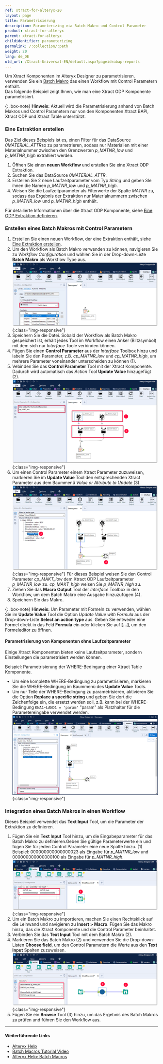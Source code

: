 ```yaml
---
ref: xtract-for-alteryx-20
layout: page
title: Parametrisierung
description: Parameterizing via Batch Makro und Control Parameter
product: xtract-for-alteryx
parent: xtract-for-alteryx
childidentifier: parameterizing
permalink: /:collection/:path
weight: 20
lang: de_DE
old_url: /Xtract-Universal-EN/default.aspx?pageid=abap-reports
---
```


Um Xtract Komponenten im Alteryx Designer zu parametrisieren, verwenden Sie ein [Batch Makro](http://downloads.alteryx.com/betawh_xnext/BatchMacro.htm) das einen Workflow mit Control Parametern enthält.<br>
Das folgende Beispiel zeigt Ihnen, wie man eine Xtract ODP Komponente parametrisiert.

{: .box-note}
**Hinweis:** Aktuell wird die Parametrisierung anhand von Batch Makros und Control Parametern nur von den Komponenten Xtract BAPI, Xtract ODP und Xtract Table unterstützt.

### Eine Extraktion erstellen
Das Ziel dieses Beispiels ist es, einen Filter für das DataSource *0MATERIAL_ATTR*so zu parametrieren, sodass nur Materialien mit einer Materialnummer zwischen den Grenzwerten *p_MATNR_low* und *p_MATNR_high* extrahiert werden.

1. Öffnen Sie einen **neuen Workflow** und erstellen Sie eine Xtract ODP Extraktion.
2. Suchen Sie das DataSource *0MATERIAL_ATTR*.
3. Erstellen Sie 2 neue Laufzeitparameter vom Typ *String* und geben SIe ihnen die Namen *p_MATNR_low* und *p_MATNR_high*.
4. Weisen Sie die Laufzeitparameter als Filterwerte der Spalte *MATNR* zu, sodass das Ergebnis der Extraktion nur Materialnummern zwischen *p_MATNR_low* und *p_MATNR_high* enthält. 

Für detailierte Informationen über die Xtract ODP Komponente, siehe [Eine ODP Extraktion definieren](./odp/odp-define).<br>

### Erstellen eines Batch Makros mit Control Parametern

1. Erstellen Sie einen neuen Workflow, der eine Extraktion enthält, siehe  [Eine Extraktion erstellen](#eine-extraktion-erstellen).
2. Um den Workflow als Batch Makro verwenden zu können, navigieren Sie zu *Workflow Configuration* und wählen Sie in der Drop-down-Liste **Batch Makro** als Workflow Type aus.<br>
![BatchMacro](/img/content/xfa/batchmakro.png){:class="img-responsive"}
3. Speichern Sie die Datei. Sobald der Workflow als Batch Makro gespeichert ist, erhält jedes Tool im Workflow einen Anker (Blitzsymbol) mit dem sich nur *Interface* Toole verbinden können.
4. Fügen Sie einen **Control Parameter** aus der *Interface* Toolbox hinzu und labeln Sie den Parameter, z.B. *cp_MATNR_low* und *cp_MATNR_high*, um mehrere Parameter voneinander unterscheiden zu können (1).
5. Vebinden Sie das **Control Parameter** Tool mit der Xtract Komponente. Dadurch wird automatisch das *Action* Tool **Update Value** hinzugefügt (2). <br>
![Workflow-Sequence](/img/content/xfa/workflow-sequence.png){:class="img-responsive"}
6. Um einen Control Parameter einem Xtract Parameter zuzuweisen, markieren Sie im **Update Value** Tool den entsprechenden Xtract Parameter aus dem Baummenü *Value or Attribute to Update* (3). 
![Workflow-Sequence2](/img/content/xfa/workflow-sequence2.png){:class="img-responsive"}
Für dieses Beispiel weisen Sie den Control Parameter *cp_MAKT_low* dem Xtract ODP Laufzeitparameter *p_MATNR_low* zu. *cp_MAKT_high* weisen Sie *p_MATNR_high* zu.
7. Ziehen Sie das **Macro Output** Tool der *Interface* Toolbox in den Workflow, um dem Batch Makro eine Ausgabe hinzuzufügen (4). 
8. Speichern Sie das Makro.

{: .box-note}
**Hinweis:** Um Parameter mit Formeln zu verwenden, wählen Sie im **Update Value** Tool die Option *Update Value with Formula* aus der Drop-down-Liste **Select an action type** aus.
Geben Sie entweder eine Formel direkt in das Feld **Formula** ein oder klicken Sie auf **[...]**, um den Formeleditor zu öffnen.

#### Parametrisierung von Komponenten ohne Laufzeitparameter

Einige Xtract Komponenten bieten keine Laufzeitparameter, sondern Einstellungen die parametrisiert werden können.

Beispiel: Parametrisierung der WHERE-Bedingung einer Xtract Table Komponente.<br>
- Um eine komplette WHERE-Bedingung zu parametrisieren, markieren Sie die WHERE-Bedingung im Baummenü des **Update Value** Tools.<br>
- Um nur Teile der WHERE-Bedingung zu parametrisieren, aktivieren Sie die Option **Replace a specific string** und geben Sie dort die Zeichenfolge ein, die ersetzt werden soll, z.B. kann bei der WHERE-Bedingung `KNA1~LAND1 = 'param'` "param" als Platzhalter für die Parametereingabe verwendet werden.
![where-clause-parameter](/img/content/xfa/table-where-parameterize.png){:class="img-responsive"}

### Integration eines Batch Makros in einen Workflow

Dieses Beispiel verwendet das **Text Input** Tool, um die Parameter der Extraktion zu definieren.

1. Fügen Sie ein **Text Input** Tool hinzu, um die Eingabeparameter für das Batch Makro zu definieren.Geben Sie gültige Parameterwerte ein und fügen Sie für jeden Control Parameter eine neue Spalte hinzu. (1)<br>
Beispiel: 000000000000000023 als Eingabe für *p_MATNR_low* und 000000000000000100 als Eingabe für *p_MATNR_high*.<br>
![Input-Text](/img/content/xfa/input-text.png){:class="img-responsive"}
2. Um ein Batch Makro zu importieren, machen Sie einen Rechtsklick auf die Leinwand und navigieren zu **Insert > Macro**. Fügen Sie das Makro hinzu, das die Xtract Komponente und die Control Parameter beinhaltet. <br>
3. Verbinden Sie das **Text Input** Tool mit dem Batch Makro (2).
4. Markieren Sie das Batch Makro (2) und verwenden Sie die Drop-down-Listen **Choose field**, um den Control Parametern die Werte aus den **Text Input** Spalten zuzuweisen.<br>
![Import-Macro](/img/content/xfa/importmacro.png){:class="img-responsive"}
5. Fügen Sie ein **Browse** Tool (3) hinzu, um das Ergebnis des Batch Makros zu prüfen und führen Sie den Workflow aus.<br>

****
#### Weiterführende Links
- [Alteryx Help](https://help.alteryx.com/20212/designer)
- [Batch Macros Tutorial Video](https://www.youtube.com/watch?v=YIAbQGQ_Hkg&t=3s)
- [Alteryx Help: Batch Macros](http://downloads.alteryx.com/betawh_xnext/BatchMacro.htm)
